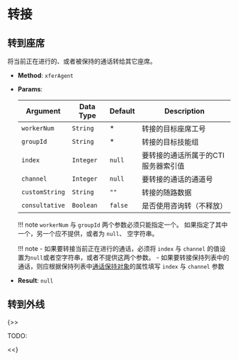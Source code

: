 # 转接

## 转到座席

将当前正在进行的、或者被保持的通话转给其它座席。

- **Method**: `xferAgent`

- **Params**:

    |    Argument    | Data Type | Default |              Description              |
    | -------------- | --------- | ------- | ------------------------------------- |
    | `workerNum`    | `String`  | *       | 转接的目标座席工号                    |
    | `groupId`      | `String`  | *       | 转接的目标技能组                      |
    | `index`        | `Integer` | `null`  | 要转接的通话所属于的CTI服务器索引值 |
    | `channel`      | `Integer` | `null`  | 要转接的通话的通道号                  |
    | `customString` | `String`  | `""`    | 转接的随路数据                        |
    | `consultative` | `Boolean` | `false` | 是否使用咨询转（不释放）              |

    !!! note
        `workerNum` 与 `groupId` 两个参数必须只能指定一个。
        如果指定了其中一个，另一个应不提供，或者为 `null`、 空字符串。

    !!! note
        - 如果要转接当前正在进行的通话，必须将 `index` 与 `channel` 的值设置为`null`或者空字符串，或者不提供这两个参数。
        - 如果要转接保持列表中的通话，则应根据保持列表中[通话保持对象][]的属性填写 `index` 与 `channel` 参数

- **Result**: `null`

## 转到外线

{>>

TODO:

<<}

[通话保持对象]: ../../objects/hold_info.md
